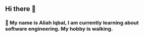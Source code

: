## Hi there 👋



### 🔭 My name is Aliah Iqbal, I am currently learning about software engineering. My hobby is walking.
### 
